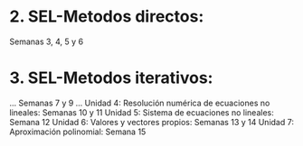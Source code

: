 # 2. SEL-Metodos directos: 
Semanas 3, 4, 5 y 6
# 3. SEL-Metodos iterativos: 
...
Semanas 7 y 9
...
Unidad 4: Resolución numérica de ecuaciones no lineales: Semanas 10 y 11
Unidad 5: Sistema de ecuaciones no lineales: Semana 12
Unidad 6: Valores y vectores propios: Semanas 13 y 14
Unidad 7: Aproximación polinomial: Semana 15

